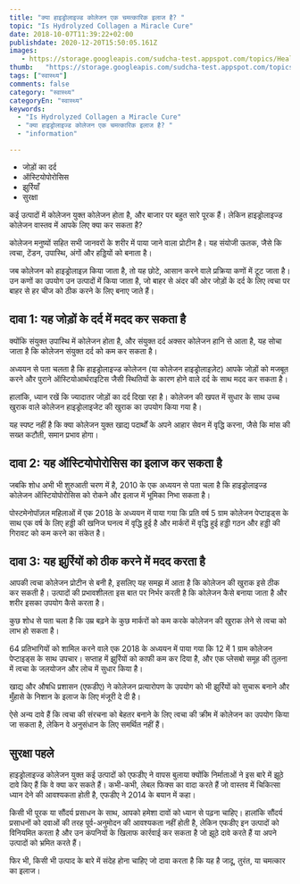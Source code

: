 ```yaml
---
title: "क्या हाइड्रोलाइज्ड कोलेजन एक चमत्कारिक इलाज है? "
topic: "Is Hydrolyzed Collagen a Miracle Cure"
date: 2018-10-07T11:39:22+02:00
publishdate: 2020-12-20T15:50:05.161Z
images: 
   - https://storage.googleapis.com/sudcha-test.appspot.com/topics/Health/default-selection/9.jpg
thumb:   "https://storage.googleapis.com/sudcha-test.appspot.com/topics/Health/default-selection/thumb/9.jpg"
tags: ["स्वास्थ्य"]
comments: false
category: "स्वास्थ्य"
categoryEn: "स्वास्थ्य"
keywords: 
  - "Is Hydrolyzed Collagen a Miracle Cure"
  - "क्या हाइड्रोलाइज्ड कोलेजन एक चमत्कारिक इलाज है? "
  - "information"

---
```

<ul> <li> जोड़ों का दर्द </li> <li> ऑस्टियोपोरोसिस </li> <li> झुर्रियाँ </li> <li> सुरक्षा </li> </ul> <p> कई उत्पादों में कोलेजन युक्त कोलेजन होता है, और बाजार पर बहुत सारे पूरक हैं। लेकिन हाइड्रोलाइज्ड कोलेजन वास्तव में आपके लिए क्या कर सकता है? </P> <p> कोलेजन मनुष्यों सहित सभी जानवरों के शरीर में पाया जाने वाला प्रोटीन है। यह संयोजी ऊतक, जैसे कि त्वचा, टेंडन, उपास्थि, अंगों और हड्डियों को बनाता है। </p> <p> जब कोलेजन को हाइड्रोलाइज़ किया जाता है, तो यह छोटे, आसान करने वाले प्रक्रिया कणों में टूट जाता है। उन कणों का उपयोग उन उत्पादों में किया जाता है, जो बाहर से अंदर की ओर जोड़ों के दर्द के लिए त्वचा पर बाहर से हर चीज को ठीक करने के लिए बनाए जाते हैं। </p> <h2> दावा 1: यह जोड़ों के दर्द में मदद कर सकता है </h2> <p> क्योंकि संयुक्त उपास्थि में कोलेजन होता है, और संयुक्त दर्द अक्सर कोलेजन हानि से आता है, यह सोचा जाता है कि कोलेजन संयुक्त दर्द को कम कर सकता है। </p> <p> अध्ययन से पता चलता है कि हाइड्रोलाइज्ड कोलेजन (या कोलेजन हाइड्रोलाइज़ेट) आपके जोड़ों को मजबूत करने और पुराने ऑस्टियोआर्थराइटिस जैसी स्थितियों के कारण होने वाले दर्द के साथ मदद कर सकता है। </p> <p> हालांकि, ध्यान रखें कि ज्यादातर जोड़ों का दर्द दिखा रहा है। कोलेजन की खपत में सुधार के साथ उच्च खुराक वाले कोलेजन हाइड्रोलाइजेट की खुराक का उपयोग किया गया है। </p> <p> यह स्पष्ट नहीं है कि क्या कोलेजन युक्त खाद्य पदार्थों के अपने आहार सेवन में वृद्धि करना, जैसे कि मांस की सख्त कटौती, समान प्रभाव होगा। </p > <h2> दावा 2: यह ऑस्टियोपोरोसिस का इलाज कर सकता है </h2> <p> जबकि शोध अभी भी शुरुआती चरण में है, 2010 के एक अध्ययन से पता चला है कि हाइड्रोलाइज्ड कोलेजन ऑस्टियोपोरोसिस को रोकने और इलाज में भूमिका निभा सकता है। </p> <p > पोस्टमेनोपॉज़ल महिलाओं में एक 2018 के अध्ययन में पाया गया कि प्रति वर्ष 5 ग्राम कोलेजन पेप्टाइड्स के साथ एक वर्ष के लिए हड्डी की खनिज घनत्व में वृद्धि हुई है और मार्करों में वृद्धि हुई हड्डी गठन और हड्डी की गिरावट को कम करने का संकेत है। </p> <p अधिक शोध निर्धारित करने के लिए आवश्यक है। यदि अन्य रूपों में कोलेजन के अन्य स्रोत भी मदद करते हैं। </p> <h2 > दावा 3: यह झुर्रियों को ठीक करने में मदद करता है </h2> <p> आपकी त्वचा कोलेजन प्रोटीन से बनी है, इसलिए यह समझ में आता है कि कोलेजन की खुराक इसे ठीक कर सकती है। उत्पादों की प्रभावशीलता इस बात पर निर्भर करती है कि कोलेजन कैसे बनाया जाता है और शरीर इसका उपयोग कैसे करता है। </p> <p> कुछ शोध से पता चला है कि उम्र बढ़ने के कुछ मार्करों को कम करके कोलेजन की खुराक लेने से त्वचा को लाभ हो सकता है। </p> <p> 64 प्रतिभागियों को शामिल करने वाले एक 2018 के अध्ययन में पाया गया कि 12 में 1 ग्राम कोलेजन पेप्टाइड्स के साथ उपचार। सप्ताह में झुर्रियों को काफी कम कर दिया है, और एक प्लेसबो समूह की तुलना में त्वचा के जलयोजन और लोच में सुधार किया है। </p> <p> खाद्य और औषधि प्रशासन (एफडीए) ने कोलेजन प्रत्यारोपण के उपयोग को भी झुर्रियों को सुचारू बनाने और मुँहासे के निशान के इलाज के लिए मंजूरी दे दी है। </p> <p> ऐसे अन्य दावे हैं कि त्वचा की संरचना को बेहतर बनाने के लिए त्वचा की क्रीम में कोलेजन का उपयोग किया जा सकता है, लेकिन वे अनुसंधान के लिए समर्थित नहीं हैं। </p> <h2> सुरक्षा पहले </h2> <p> हाइड्रोलाइज्ड कोलेजन युक्त कई उत्पादों को एफडीए ने वापस बुलाया क्योंकि निर्माताओं ने इस बारे में झूठे दावे किए हैं कि वे क्या कर सकते हैं। कभी-कभी, लेबल फिक्स का वादा करते हैं जो वास्तव में चिकित्सा ध्यान देने की आवश्यकता होती है, एफडीए ने 2014 के बयान में कहा। </p> <p> किसी भी पूरक या सौंदर्य प्रसाधन के साथ, आपको हमेशा दावों को ध्यान से पढ़ना चाहिए। हालांकि सौंदर्य प्रसाधनों को दवाओं की तरह पूर्व-अनुमोदन की आवश्यकता नहीं होती है, लेकिन एफडीए इन उत्पादों को विनियमित करता है और उन कंपनियों के खिलाफ कार्रवाई कर सकता है जो झूठे दावे करते हैं या अपने उत्पादों को भ्रमित करते हैं। </p> <p> फिर भी, किसी भी उत्पाद के बारे में संदेह होना चाहिए जो दावा करता है कि यह है जादू, तुरंत, या चमत्कार का इलाज। </p> 